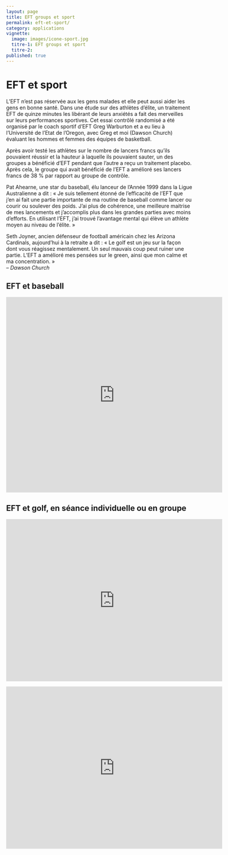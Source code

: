 ```yaml
---
layout: page
title: EFT groups et sport
permalink: eft-et-sport/
category: applications
vignette:
  image: images/icone-sport.jpg
  titre-1: EFT groups et sport
  titre-2:
published: true
---
```



# EFT et sport

L’EFT n’est pas réservée aux les gens malades et elle peut aussi aider les gens en bonne santé. Dans une étude sur des athlètes d’élite, un traitement EFT de quinze minutes les libérant de leurs anxiétés a fait des merveilles sur leurs performances sportives. Cet essai contrôlé randomisé a été organisé par le coach sportif d’EFT Greg Warburton et a eu lieu à l’Université de l’Etat de l’Oregon, avec Greg et moi (Dawson Church) évaluant les hommes et femmes des équipes de basketball.

Après avoir testé les athlètes sur le nombre de lancers francs qu’ils pouvaient réussir et la hauteur à laquelle ils pouvaient sauter, un des groupes a bénéficié d’EFT pendant que l’autre a reçu un traitement placebo. Après cela, le groupe qui avait bénéficié de l’EFT a amélioré ses lancers francs de 38 % par rapport au groupe de contrôle.

Pat Ahearne, une star du baseball, élu lanceur de l’Année 1999 dans la Ligue Australienne a dit : « Je suis tellement étonné de l’efficacité de l’EFT que j’en ai fait une partie importante de ma routine de baseball comme lancer ou courir ou soulever des poids. J’ai plus de cohérence, une meilleure maitrise de mes lancements et j’accomplis plus dans les grandes parties avec moins d’efforts. En utilisant l’EFT, j’ai trouvé l’avantage mental qui élève un athlète moyen au niveau de l’élite. »

Seth Joyner, ancien défenseur de football américain chez les Arizona Cardinals, aujourd’hui à la retraite a dit : « Le golf est un jeu sur la façon dont vous réagissez mentalement. Un seul mauvais coup peut ruiner une partie. L’EFT a amélioré mes pensées sur le green, ainsi que mon calme et ma concentration. »<br />*– Dawson Church*


## EFT et baseball

<p><iframe width="585" height="529" src="https://www.youtube.com/embed/ksuragZVFqg" frameborder="0" allowfullscreen></iframe></p>

## EFT et golf, en séance individuelle ou en groupe

<p><iframe width="585" height="439" src="https://www.youtube.com/embed/IHopu8JdpNE" frameborder="0" allowfullscreen></iframe></p>

<p><iframe width="585" height="439" src="https://www.youtube.com/embed/1yX_A_MpMbk" frameborder="0" allowfullscreen></iframe></p>
